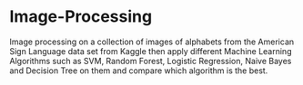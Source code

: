 # Image-Processing
Image processing on a collection of images of alphabets from the American Sign Language data set from Kaggle then apply different Machine Learning Algorithms such as SVM, Random Forest, Logistic Regression, Naive Bayes and Decision Tree on them and compare which algorithm is the best.
